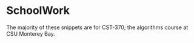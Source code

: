 # SchoolWork
The majority of these snippets are for CST-370; the algorithms course at CSU Monterey Bay.
